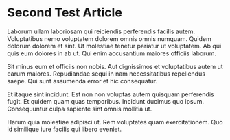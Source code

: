 # Second Test Article

Laborum ullam laboriosam qui reiciendis perferendis facilis autem. Voluptatibus nemo voluptatem dolorem omnis omnis numquam. Quidem dolorum dolorem et sint. Ut molestiae tenetur pariatur ut voluptatem. Ab qui quis eum dolores in ab ut. Qui enim accusantium maiores officiis laborum.

Sit minus eum et officiis non nobis. Aut dignissimos et voluptatibus autem ut earum maiores. Repudiandae sequi in nam necessitatibus repellendus saepe. Qui sunt assumenda error et hic consequatur.

Et itaque sint incidunt. Est non non voluptas autem quisquam perferendis fugit. Et quidem quam quas temporibus. Incidunt ducimus quo ipsum. Consequuntur culpa sapiente sint omnis mollitia ut.

Harum quia molestiae adipisci ut. Rem voluptates quam exercitationem. Quo id similique iure facilis qui libero eveniet.
